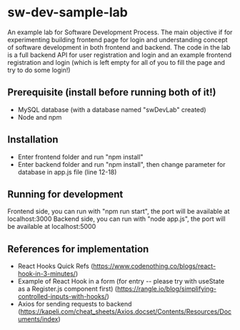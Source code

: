 # sw-dev-sample-lab
An example lab for Software Development Process. The main objective if for experimenting building frontend page for login and understanding concept of software development in both frontend and backend.
The code in the lab is a full backend API for user registration and login and an example frontend registration and login (which is left empty for all of you to fill the page and try to do some login!)

## Prerequisite (install before running both of it!)
- MySQL database (with a database named "swDevLab" created)
- Node and npm

## Installation
- Enter frontend folder and run "npm install"
- Enter backend folder and run "npm install", then change parameter for database in app.js file (line 12-18)

## Running for development
Frontend side, you can run with "npm run start", the port will be available at localhost:3000
Backend side, you can run with "node app.js", the port will be available at localhost:5000

## References for implementation
- React Hooks Quick Refs (https://www.codenothing.co/blogs/react-hook-in-3-minutes/)
- Example of React Hook in a form (for entry -- please try with useState as a Register.js component first) (https://rangle.io/blog/simplifying-controlled-inputs-with-hooks/)
- Axios for sending requests to backend (https://kapeli.com/cheat_sheets/Axios.docset/Contents/Resources/Documents/index)
